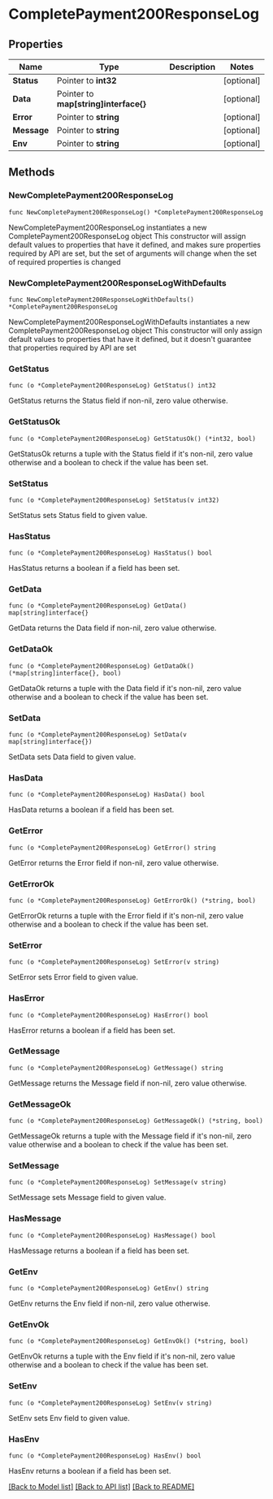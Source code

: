 # CompletePayment200ResponseLog

## Properties

Name | Type | Description | Notes
------------ | ------------- | ------------- | -------------
**Status** | Pointer to **int32** |  | [optional] 
**Data** | Pointer to **map[string]interface{}** |  | [optional] 
**Error** | Pointer to **string** |  | [optional] 
**Message** | Pointer to **string** |  | [optional] 
**Env** | Pointer to **string** |  | [optional] 

## Methods

### NewCompletePayment200ResponseLog

`func NewCompletePayment200ResponseLog() *CompletePayment200ResponseLog`

NewCompletePayment200ResponseLog instantiates a new CompletePayment200ResponseLog object
This constructor will assign default values to properties that have it defined,
and makes sure properties required by API are set, but the set of arguments
will change when the set of required properties is changed

### NewCompletePayment200ResponseLogWithDefaults

`func NewCompletePayment200ResponseLogWithDefaults() *CompletePayment200ResponseLog`

NewCompletePayment200ResponseLogWithDefaults instantiates a new CompletePayment200ResponseLog object
This constructor will only assign default values to properties that have it defined,
but it doesn't guarantee that properties required by API are set

### GetStatus

`func (o *CompletePayment200ResponseLog) GetStatus() int32`

GetStatus returns the Status field if non-nil, zero value otherwise.

### GetStatusOk

`func (o *CompletePayment200ResponseLog) GetStatusOk() (*int32, bool)`

GetStatusOk returns a tuple with the Status field if it's non-nil, zero value otherwise
and a boolean to check if the value has been set.

### SetStatus

`func (o *CompletePayment200ResponseLog) SetStatus(v int32)`

SetStatus sets Status field to given value.

### HasStatus

`func (o *CompletePayment200ResponseLog) HasStatus() bool`

HasStatus returns a boolean if a field has been set.

### GetData

`func (o *CompletePayment200ResponseLog) GetData() map[string]interface{}`

GetData returns the Data field if non-nil, zero value otherwise.

### GetDataOk

`func (o *CompletePayment200ResponseLog) GetDataOk() (*map[string]interface{}, bool)`

GetDataOk returns a tuple with the Data field if it's non-nil, zero value otherwise
and a boolean to check if the value has been set.

### SetData

`func (o *CompletePayment200ResponseLog) SetData(v map[string]interface{})`

SetData sets Data field to given value.

### HasData

`func (o *CompletePayment200ResponseLog) HasData() bool`

HasData returns a boolean if a field has been set.

### GetError

`func (o *CompletePayment200ResponseLog) GetError() string`

GetError returns the Error field if non-nil, zero value otherwise.

### GetErrorOk

`func (o *CompletePayment200ResponseLog) GetErrorOk() (*string, bool)`

GetErrorOk returns a tuple with the Error field if it's non-nil, zero value otherwise
and a boolean to check if the value has been set.

### SetError

`func (o *CompletePayment200ResponseLog) SetError(v string)`

SetError sets Error field to given value.

### HasError

`func (o *CompletePayment200ResponseLog) HasError() bool`

HasError returns a boolean if a field has been set.

### GetMessage

`func (o *CompletePayment200ResponseLog) GetMessage() string`

GetMessage returns the Message field if non-nil, zero value otherwise.

### GetMessageOk

`func (o *CompletePayment200ResponseLog) GetMessageOk() (*string, bool)`

GetMessageOk returns a tuple with the Message field if it's non-nil, zero value otherwise
and a boolean to check if the value has been set.

### SetMessage

`func (o *CompletePayment200ResponseLog) SetMessage(v string)`

SetMessage sets Message field to given value.

### HasMessage

`func (o *CompletePayment200ResponseLog) HasMessage() bool`

HasMessage returns a boolean if a field has been set.

### GetEnv

`func (o *CompletePayment200ResponseLog) GetEnv() string`

GetEnv returns the Env field if non-nil, zero value otherwise.

### GetEnvOk

`func (o *CompletePayment200ResponseLog) GetEnvOk() (*string, bool)`

GetEnvOk returns a tuple with the Env field if it's non-nil, zero value otherwise
and a boolean to check if the value has been set.

### SetEnv

`func (o *CompletePayment200ResponseLog) SetEnv(v string)`

SetEnv sets Env field to given value.

### HasEnv

`func (o *CompletePayment200ResponseLog) HasEnv() bool`

HasEnv returns a boolean if a field has been set.


[[Back to Model list]](../README.md#documentation-for-models) [[Back to API list]](../README.md#documentation-for-api-endpoints) [[Back to README]](../README.md)


